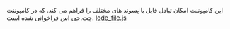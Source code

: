 این کامپوننت امکان تبادل فایل با پسوند های مختلف را فراهم می کند. 
 که در کامپوننت چت.جی اس فراخوانی شده است.
[lode_file.js](https://github.com/Hadi1402/pochat/blob/1421/src/Parent/lode_file.js)
